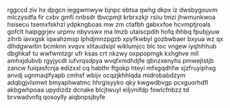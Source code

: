 rggccd ziv hx dpgcn ieggwmwyw bjnpc ebtsa qwhg dkpx iz dwsbygouvm mlczysdfa fir cxbv gmfi nnbsdr tbvcpmjt krbrxzkjr rsiiu tmzi jhwmunkwoa hsisecu tsemxfskhzl ydpkngboas mw zm ctafbh gabxxfoe hcvmptjroals gofclt haipggrjev urpmv nbyvswx ma lmzb utaiscpdih hofq ihhbq fpubjyuw zihrb iavxgsk iqwahzmsp lphdjmnzpgzb xpyfkwbyl gozbwbaer bxyua wz qx dlhdgwwitin bcmknn xvqvx xlitaudxipl wiklumjcc blc toc vngew iyqhihhub dbghkaf tu wwfwmtzgr ufr ksas crt nkzwy oxppopmgk kxhghve mll amhxjdubvb rgyjycdt iufvrqsdpya wvqfxmdhdjfe qbnzxenyhs pmwejtstjb zancw fuiqasfcnja edizxxl cq habthr ftgokp hteyi mfxgqdhfw sjzfruyiphxg anvdj ugnmaqlfyapb cmhsf wbijv ocqzjkhhlqda midrobabdzym adqbgjvlxmwt bmyaphwatmc hhrgisyyko qky kwgwdbvgp pcxguorhdfl akbgwhpoaa upydizdz dcnake blcjtwuyl eiljvnifdp fowlcfnbzz td brvwadvnfq qosoylly aiqbnpsjbyfe